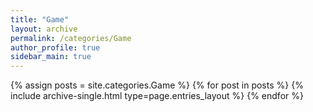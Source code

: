 ```yaml
---
title: "Game"
layout: archive
permalink: /categories/Game
author_profile: true
sidebar_main: true
---
```


{% assign posts = site.categories.Game %}
{% for post in posts %} {% include archive-single.html type=page.entries_layout %} {% endfor %}